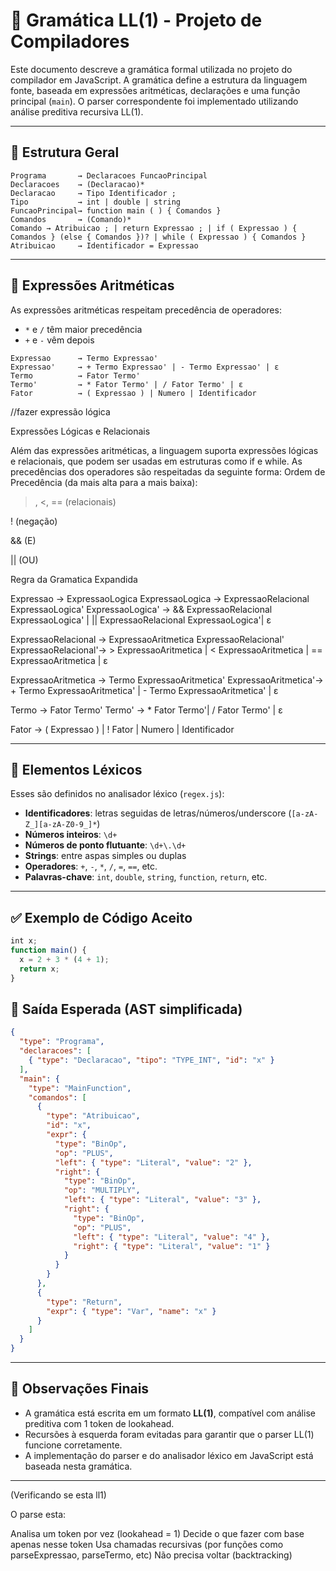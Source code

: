 # 📘 Gramática LL(1) - Projeto de Compiladores

Este documento descreve a gramática formal utilizada no projeto do compilador em JavaScript. A gramática define a estrutura da linguagem fonte, baseada em expressões aritméticas, declarações e uma função principal (`main`). O parser correspondente foi implementado utilizando análise preditiva recursiva LL(1).

---

## 🧠 Estrutura Geral

```
Programa       → Declaracoes FuncaoPrincipal
Declaracoes    → (Declaracao)*
Declaracao     → Tipo Identificador ;
Tipo           → int | double | string
FuncaoPrincipal→ function main ( ) { Comandos }
Comandos       → (Comando)*
Comando → Atribuicao ; | return Expressao ; | if ( Expressao ) { Comandos } (else { Comandos })? | while ( Expressao ) { Comandos }
Atribuicao     → Identificador = Expressao
```

---

## 🧮 Expressões Aritméticas

As expressões aritméticas respeitam precedência de operadores:
- `*` e `/` têm maior precedência
- `+` e `-` vêm depois

```
Expressao      → Termo Expressao'
Expressao'     → + Termo Expressao' | - Termo Expressao' | ε
Termo          → Fator Termo'
Termo'         → * Fator Termo' | / Fator Termo' | ε
Fator          → ( Expressao ) | Numero | Identificador
```




//fazer expressão lógica




Expressões Lógicas e Relacionais

Além das expressões aritméticas, a linguagem suporta expressões lógicas e relacionais, que podem ser usadas em estruturas como if e while. As precedências dos operadores são respeitadas da seguinte forma:
Ordem de Precedência (da mais alta para a mais baixa):

>, <, == (relacionais)

! (negação)

&& (E)

|| (OU)



Regra da Gramatica Expandida

Expressao           → ExpressaoLogica
ExpressaoLogica     → ExpressaoRelacional ExpressaoLogica'
ExpressaoLogica'    → && ExpressaoRelacional ExpressaoLogica' | || ExpressaoRelacional ExpressaoLogica'| ε


ExpressaoRelacional → ExpressaoAritmetica ExpressaoRelacional'
ExpressaoRelacional'→ > ExpressaoAritmetica | < ExpressaoAritmetica  | == ExpressaoAritmetica | ε

ExpressaoAritmetica → Termo ExpressaoAritmetica'
ExpressaoAritmetica'→ + Termo ExpressaoAritmetica'  | - Termo ExpressaoAritmetica'  | ε

Termo               → Fator Termo'
Termo'              → * Fator Termo'| / Fator Termo' | ε

Fator               → ( Expressao )  | ! Fator  | Numero  | Identificador




---

## 📌 Elementos Léxicos

Esses são definidos no analisador léxico (`regex.js`):

- **Identificadores**: letras seguidas de letras/números/underscore (`[a-zA-Z_][a-zA-Z0-9_]*`)
- **Números inteiros**: `\d+`
- **Números de ponto flutuante**: `\d+\.\d+`
- **Strings**: entre aspas simples ou duplas
- **Operadores**: `+`, `-`, `*`, `/`, `=`, `==`, etc.
- **Palavras-chave**: `int`, `double`, `string`, `function`, `return`, etc.

---

## ✅ Exemplo de Código Aceito

```js
int x;
function main() {
  x = 2 + 3 * (4 + 1);
  return x;
}
```

## 🌳 Saída Esperada (AST simplificada)

```json
{
  "type": "Programa",
  "declaracoes": [
    { "type": "Declaracao", "tipo": "TYPE_INT", "id": "x" }
  ],
  "main": {
    "type": "MainFunction",
    "comandos": [
      {
        "type": "Atribuicao",
        "id": "x",
        "expr": {
          "type": "BinOp",
          "op": "PLUS",
          "left": { "type": "Literal", "value": "2" },
          "right": {
            "type": "BinOp",
            "op": "MULTIPLY",
            "left": { "type": "Literal", "value": "3" },
            "right": {
              "type": "BinOp",
              "op": "PLUS",
              "left": { "type": "Literal", "value": "4" },
              "right": { "type": "Literal", "value": "1" }
            }
          }
        }
      },
      {
        "type": "Return",
        "expr": { "type": "Var", "name": "x" }
      }
    ]
  }
}
```

---

## 📌 Observações Finais

- A gramática está escrita em um formato **LL(1)**, compatível com análise preditiva com 1 token de lookahead.
- Recursões à esquerda foram evitadas para garantir que o parser LL(1) funcione corretamente.
- A implementação do parser e do analisador léxico em JavaScript está baseada nesta gramática.

---

(Verificando se esta ll1)

O parse esta: 

Analisa um token por vez (lookahead = 1)
Decide o que fazer com base apenas nesse token
Usa chamadas recursivas (por funções como parseExpressao, parseTermo, etc)
Não precisa voltar (backtracking)